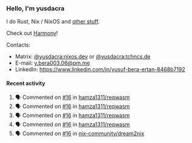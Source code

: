 ### Hello, I'm yusdacra

I do Rust, Nix / NixOS and [other stuff](https://yusdacra.gitlab.io/about).

Check out [Harmony](https://github.com/harmony-development)!

Contacts:
- Matrix: [@yusdacra:nixos.dev](https://matrix.to/#/@yusdacra:nixos.dev) or [@yusdacra:tchncs.de](https://matrix.to/#/@yusdacra:tchncs.de)
- E-mail: y.bera003.06@pm.me
- LinkedIn: https://www.linkedin.com/in/yusuf-bera-ertan-8468b7192

#### Recent activity

<!--START_SECTION:activity-->
1. 🗣 Commented on [#16](https://github.com/hamza1311/reqwasm/issues/16) in [hamza1311/reqwasm](https://github.com/hamza1311/reqwasm)
2. 🗣 Commented on [#16](https://github.com/hamza1311/reqwasm/issues/16) in [hamza1311/reqwasm](https://github.com/hamza1311/reqwasm)
3. 🗣 Commented on [#16](https://github.com/hamza1311/reqwasm/issues/16) in [hamza1311/reqwasm](https://github.com/hamza1311/reqwasm)
4. 🗣 Commented on [#16](https://github.com/hamza1311/reqwasm/issues/16) in [hamza1311/reqwasm](https://github.com/hamza1311/reqwasm)
5. 🗣 Commented on [#16](https://github.com/nix-community/dream2nix/issues/16) in [nix-community/dream2nix](https://github.com/nix-community/dream2nix)
<!--END_SECTION:activity-->
